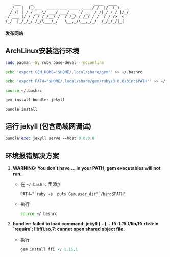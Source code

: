 ```
    ___    _                           ____  ____
   /   |  (_)___  ______________ _____/ /  |/  (_)  __
  / /| | / / __ \/ ___/ ___/ __ `/ __  / /|_/ / / |/_/
 / ___ |/ / / / / /__/ /  / /_/ / /_/ / /  / / />  <
/_/  |_/_/_/ /_/\___/_/   \__,_/\__,_/_/  /_/_/_/|_|
```
#### 发布网站

## ArchLinux安装运行环境

```bash
sudo pacman -Sy ruby base-devel --noconfirm
```
```bash
echo 'export GEM_HOME="$HOME/.local/share/gem"' >> ~/.bashrc
```
```bash
echo 'export PATH="$HOME/.local/share/gem/ruby/3.0.0/bin:$PATH"' >> ~/.bashrc
```
```bash
source ~/.bashrc
```
```ruby
gem install bundler jekyll
```
```ruby
bundle install
```

## 运行 jekyll (包含局域网调试)

```ruby
bundle exec jekyll serve --host 0.0.0.0
```

## 环境报错解决方案

1. **WARNING:  You don't have ... in your PATH, gem executables will not run.**
   - 在 `~/.bashrc` 里添加 
        ```shell
        PATH="`ruby -e 'puts Gem.user_dir'`/bin:$PATH"
        ```
   - 执行
        ```bash
        source ~/.bashrc
        ```

2. **bundler: failed to load command: jekyll (...)
...ffi-*1.15.1*/lib/ffi.rb:5:in `require': libffi.so.7: cannot open shared object file.**
   - 执行
        ```ruby
        gem install ffi -v 1.15.1
        ```